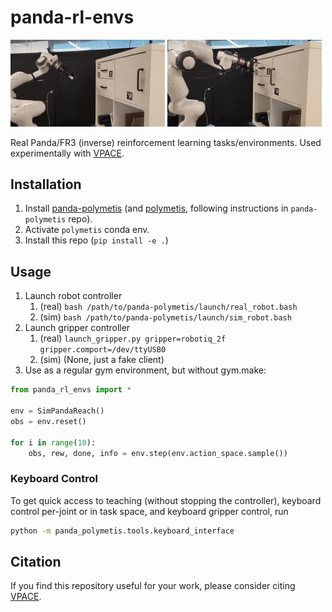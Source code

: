 # panda-rl-envs
<p float="middle">
   <img src="https://github.com/utiasSTARS/panda-rl-envs/blob/main/assets/door-30k-explore-timelapse.gif" width="49%" />
   <img src="https://github.com/utiasSTARS/panda-rl-envs/blob/main/assets/drawer-15k-explore-timelapse.gif" width="49%" />
</p>

Real Panda/FR3 (inverse) reinforcement learning tasks/environments.
Used experimentally with [VPACE](https://github.com/utiasSTARS/vpace).

## Installation
1. Install [panda-polymetis](https://github.com/utiasSTARS/panda-polymetis) (and [polymetis](https://facebookresearch.github.io/fairo/polymetis/installation.html), following instructions in `panda-polymetis` repo).
2. Activate `polymetis` conda env.
3. Install this repo (`pip install -e .`)

## Usage
1. Launch robot controller
   1. (real) `bash /path/to/panda-polymetis/launch/real_robot.bash`
   2. (sim) `bash /path/to/panda-polymetis/launch/sim_robot.bash`
2. Launch gripper controller
   1. (real) `launch_gripper.py gripper=robotiq_2f gripper.comport=/dev/ttyUSB0`
   2. (sim) (None, just a fake client)
3. Use as a regular gym environment, but without gym.make:
```python
from panda_rl_envs import *

env = SimPandaReach()
obs = env.reset()

for i in range(10):
    obs, rew, done, info = env.step(env.action_space.sample())
```

### Keyboard Control
To get quick access to teaching (without stopping the controller), keyboard control per-joint or in task space, and keyboard gripper control, run
```bash
python -m panda_polymetis.tools.keyboard_interface
```

## Citation
If you find this repository useful for your work, please consider citing [VPACE](https://github.com/utiasSTARS/vpace).
